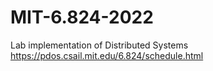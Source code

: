 # MIT-6.824-2022

Lab implementation of Distributed Systems
https://pdos.csail.mit.edu/6.824/schedule.html
